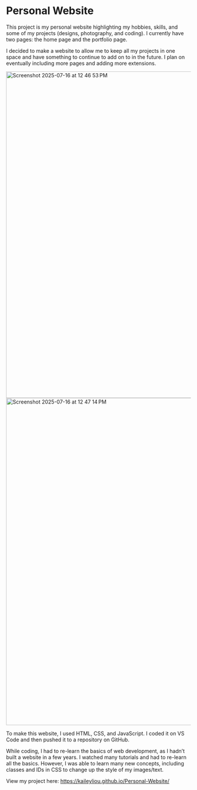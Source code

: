 # Personal Website

This project is my personal website highlighting my hobbies, skills, and some of my projects (designs, photography, and coding). I currently have two pages: the home page and the portfolio page.

I decided to make a website to allow me to keep all my projects in one space and have something to continue to add on to in the future. I plan on eventually including more pages and adding more extensions.

<img width="1704" height="892" alt="Screenshot 2025-07-16 at 12 46 53 PM" src="https://github.com/user-attachments/assets/5965c647-01e8-4c60-bae6-42fc10b789d6" />

<img width="1707" height="894" alt="Screenshot 2025-07-16 at 12 47 14 PM" src="https://github.com/user-attachments/assets/b69555a0-95f9-4b29-85d8-8dfead02f16b" />

To make this website, I used HTML, CSS, and JavaScript. I coded it on VS Code and then pushed it to a repository on GitHub. 

While coding, I had to re-learn the basics of web development, as I hadn’t built a website in a few years. I watched many tutorials and had to re-learn all the basics. However, I was able to learn many new concepts, including classes and IDs in CSS to change up the style of my images/text.

View my project here: https://kaileyliou.github.io/Personal-Website/